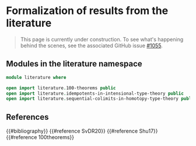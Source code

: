# Formalization of results from the literature

> This page is currently under construction. To see what's happening behind the
> scenes, see the associated GitHub issue
> [#1055](https://github.com/UniMath/agda-unimath/issues/1055).

## Modules in the literature namespace

```agda
module literature where

open import literature.100-theorems public
open import literature.idempotents-in-intensional-type-theory public
open import literature.sequential-colimits-in-homotopy-type-theory public
```

## References

{{#bibliography}} {{#reference SvDR20}} {{#reference Shu17}}
{{#reference 100theorems}}

